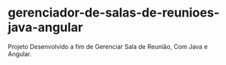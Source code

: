 # gerenciador-de-salas-de-reunioes-java-angular
Projeto Desenvolvido a fim de Gerenciar Sala de Reunião, Com Java e Angular.
